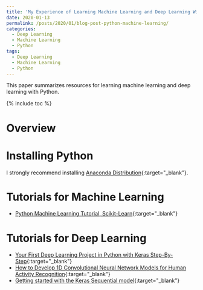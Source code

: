 ```yaml
---
title: 'My Experience of Learning Machine Learning and Deep Learning With Python'
date: 2020-01-13
permalink: /posts/2020/01/blog-post-python-machine-learning/
categories:
  - Deep Learning
  - Machine Learning
  - Python
tags:
  - Deep Learning
  - Machine Learning
  - Python
---
```


This paper summarizes resources for learning machine learning and deep learning with Python.

{% include toc %}

# Overview

# Installing Python
I strongly recommend installing [Anaconda Distribution](https://docs.anaconda.com/anaconda/install/){:target="_blank"}.

# Tutorials for Machine Learning
* [Python Machine Learning Tutorial, Scikit-Learn](https://elitedatascience.com/python-machine-learning-tutorial-scikit-learn){:target="_blank"}

# Tutorials for Deep Learning
* [Your First Deep Learning Project in Python with Keras Step-By-Step](https://machinelearningmastery.com/tutorial-first-neural-network-python-keras/){:target="_blank"}
* [How to Develop 1D Convolutional Neural Network Models for Human Activity Recognition](https://machinelearningmastery.com/cnn-models-for-human-activity-recognition-time-series-classification/){:target="_blank"}
* [Getting started with the Keras Sequential model](https://keras.io/getting-started/sequential-model-guide/){:target="_blank"}

